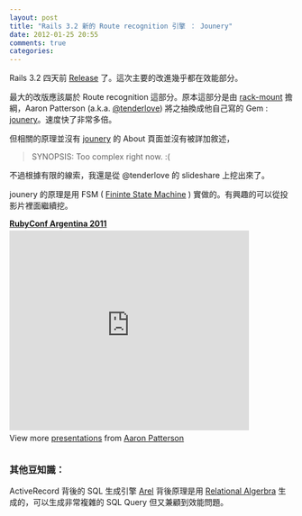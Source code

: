 ```yaml
---
layout: post
title: "Rails 3.2 新的 Route recognition 引擎 ： Jounery"
date: 2012-01-25 20:55
comments: true
categories: 
---
```


Rails 3.2 四天前 [Release](http://edgeguides.rubyonrails.org/3_2_release_notes.html) 了。這次主要的改進幾乎都在效能部分。

最大的改版應該屬於 Route recognition 這部分。原本這部分是由 [rack-mount](http://rubygems.org/gems/rack-mount) 擔綱，Aaron Patterson (a.k.a. [@tenderlove](http://twitter.com/tenderlove)) 將之抽換成他自己寫的 Gem : [jounery](https://github.com/rails/journey)。速度快了非常多倍。


但相關的原理並沒有 [jounery](https://github.com/rails/journey) 的 About 頁面並沒有被詳加敘述，

> SYNOPSIS: Too complex right now. :(

不過根據有限的線索，我還是從 @tenderlove 的 slideshare 上挖出來了。

jounery 的原理是用 FSM ( [Fininte State Machine](http://en.wikipedia.org/wiki/Finite-state_machine) ) 實做的。有興趣的可以從投影片裡面繼續挖。

<div style="width:425px" id="__ss_10090654"> <strong style="display:block;margin:12px 0 4px"><a href="http://www.slideshare.net/tenderlove/rubyconf-argentina-2011" title="RubyConf Argentina 2011" target="_blank">RubyConf Argentina 2011</a></strong> <iframe src="http://www.slideshare.net/slideshow/embed_code/10090654" width="425" height="355" frameborder="0" marginwidth="0" marginheight="0" scrolling="no"></iframe> <div style="padding:5px 0 12px"> View more <a href="http://www.slideshare.net/" target="_blank">presentations</a> from <a href="http://www.slideshare.net/tenderlove" target="_blank">Aaron Patterson</a> </div> </div>


### 其他豆知識：

ActiveRecord 背後的 SQL 生成引擎 [Arel](https://github.com/rails/arel) 背後原理是用 [Relational Algerbra](http://en.wikipedia.org/wiki/Relational_algebra) 生成的，可以生成非常複雜的 SQL Query 但又兼顧到效能問題。

